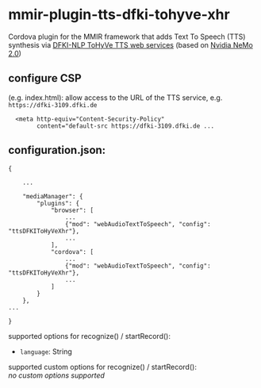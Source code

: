 # mmir-plugin-tts-dfki-tohyve-xhr

Cordova plugin for the MMIR framework that adds Text To Speech (TTS) synthesis via [DFKI-NLP ToHyVe TTS web services][1]
(based on [Nvidia NeMo 2.0][2])


## configure CSP

(e.g. index.html): allow access to the URL of the TTS service, e.g. `https://dfki-3109.dfki.de`
```
  <meta http-equiv="Content-Security-Policy"
        content="default-src https://dfki-3109.dfki.de ...
```


## configuration.json:
```
{

	...

	"mediaManager": {
    	"plugins": {
    		"browser": [
    			...
                {"mod": "webAudioTextToSpeech", "config": "ttsDFKIToHyVeXhr"},
                ...
    		],
    		"cordova": [
    			...
                {"mod": "webAudioTextToSpeech", "config": "ttsDFKIToHyVeXhr"},
                ...
    		]
    	}
    },
...

}
```

supported options for recognize() / startRecord():
 * `language`: String

supported custom options for recognize() / startRecord():  
 _no custom options supported_


[1]: https://github.com/DFKI-NLP/tohyve-services/tree/master/text_to_speech_conversion
[2]: https://docs.nvidia.com/nemo-framework/user-guide/latest/nemotoolkit/tts/intro.html
